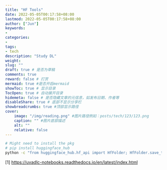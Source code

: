 ```yaml
---
title: "HF Tools"
date: 2022-05-05T00:17:58+08:00
lastmod: 2022-05-05T00:17:58+08:00
author: ["Jun"]
keywords: 
- 
categories: 
- 
tags: 
- tech
description: "Study DL"
weight:
slug: ""
draft: true # 是否为草稿
comments: true
reward: false # 打赏
mermaid: true #是否开启mermaid
showToc: true # 显示目录
TocOpen: true # 自动展开目录
hidemeta: false # 是否隐藏文章的元信息，如发布日期、作者等
disableShare: true # 底部不显示分享栏
showbreadcrumbs: true #顶部显示路径
cover:
    image: "/img/reading.png" #图片路径例如：posts/tech/123/123.png
    caption: "" #图片底部描述
    alt: ""
    relative: false
---
```


```bash
# Might need to install the pkg
# pip install huggingface_hub
python -c "from huggingface_hub.hf_api import HfFolder; HfFolder.save_token('MY_HUGGINGFACE_TOKEN_HERE')"
```
[1] https://uvadlc-notebooks.readthedocs.io/en/latest/index.html
